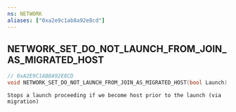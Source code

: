 ```yaml
---
ns: NETWORK
aliases: ["0xa2e9c1ab8a92e8cd"]
---
```

## NETWORK_SET_DO_NOT_LAUNCH_FROM_JOIN_AS_MIGRATED_HOST

```c
// 0xA2E9C1AB8A92E8CD
void NETWORK_SET_DO_NOT_LAUNCH_FROM_JOIN_AS_MIGRATED_HOST(bool Launch);
```

```
Stops a launch proceeding if we become host prior to the launch (via migration)
```
